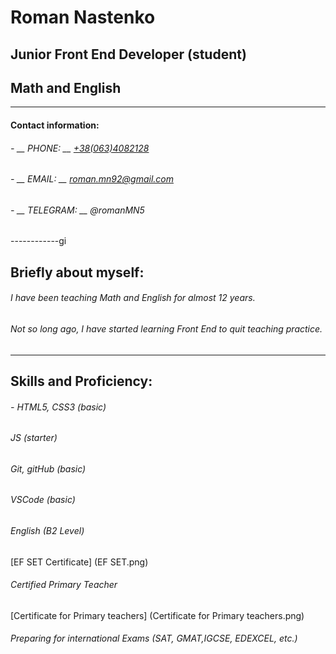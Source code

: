 # Roman Nastenko
## Junior Front End Developer (student)
## Math and English 
------------
#### __Contact information:__
######  -  __ PHONE: __ [+38(063)4082128](http://num "+38(063)4082128")
######  -  __ EMAIL: __  roman.mn92@gmail.com
######  -  __ TELEGRAM: __ @romanMN5
------------gi
## Briefly about myself:
###### I have been teaching Math and English for almost 12 years.
###### Not so long ago, I have started learning Front End to quit teaching practice.
------------
## Skills and Proficiency:
###### - HTML5, CSS3 (basic)
###### JS (starter)
###### Git, gitHub (basic)
###### VSCode (basic)
###### English (B2 Level)
[EF SET Certificate] (EF SET.png)
###### Certified Primary Teacher
[Certificate for Primary teachers] (Certificate for Primary teachers.png)
###### Preparing for international Exams (SAT, GMAT,IGCSE, EDEXCEL, etc.)
